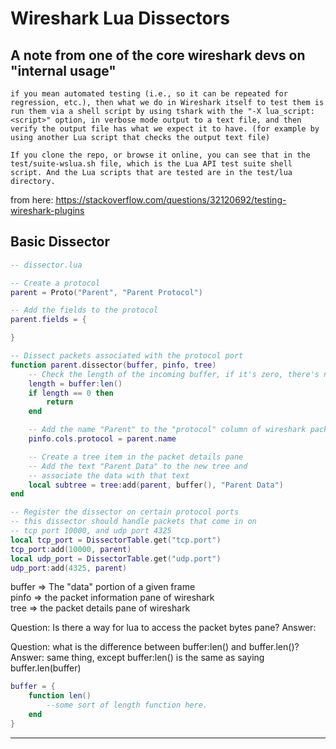 # Wireshark Lua Dissectors

## A note from one of the core wireshark devs on "internal usage"
```block
if you mean automated testing (i.e., so it can be repeated for regression, etc.), then what we do in Wireshark itself to test them is run them via a shell script by using tshark with the "-X lua_script:<script>" option, in verbose mode output to a text file, and then verify the output file has what we expect it to have. (for example by using another Lua script that checks the output text file)

If you clone the repo, or browse it online, you can see that in the test/suite-wslua.sh file, which is the Lua API test suite shell script. And the Lua scripts that are tested are in the test/lua directory.
```
from here: https://stackoverflow.com/questions/32120692/testing-wireshark-plugins

## Basic Dissector
```lua 
-- dissector.lua

-- Create a protocol
parent = Proto("Parent", "Parent Protocol")

-- Add the fields to the protocol
parent.fields = {

}

-- Dissect packets associated with the protocol port
function parent.dissector(buffer, pinfo, tree)
    -- Check the length of the incoming buffer, if it's zero, there's nothing to do, return
    length = buffer:len()
    if length == 0 then
        return
    end

    -- Add the name "Parent" to the "protocol" column of wireshark packet pane
    pinfo.cols.protocol = parent.name

    -- Create a tree item in the packet details pane
    -- Add the text "Parent Data" to the new tree and
    -- associate the data with that text
    local subtree = tree:add(parent, buffer(), "Parent Data")
end

-- Register the dissector on certain protocol ports
-- this dissector should handle packets that come in on 
-- tcp port 10000, and udp port 4325
local tcp_port = DissectorTable.get("tcp.port")
tcp_port:add(10000, parent)
local udp_port = DissectorTable.get("udp.port")
udp_port:add(4325, parent)
```

buffer => The "data" portion of a given frame  
pinfo  => the packet information pane of wireshark  
tree   => the packet details pane of wireshark

Question: Is there a way for lua to access the packet bytes pane?
Answer: 

Question: what is the difference between buffer:len() and buffer.len()?  
Answer: same thing, except buffer:len() is the same as saying buffer.len(buffer)

```lua
buffer = {
    function len()
        --some sort of length function here.
    end
}
```

------

